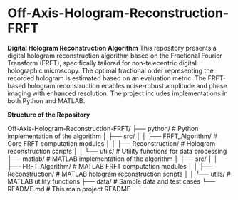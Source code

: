 # Off-Axis-Hologram-Reconstruction-FRFT

**Digital Hologram Reconstruction Algorithm**
This repository presents a digital hologram reconstruction algorithm based on the Fractional Fourier Transform (FRFT), specifically tailored for non-telecentric digital holographic microscopy. The optimal fractional order representing the recorded hologram is estimated based on an evaluation metric. The FRFT-based hologram reconstruction enables noise-robust amplitude and phase imaging with enhanced resolution. The project includes implementations in both Python and MATLAB. 


**Structure of the Repository**

Off-Axis-Hologram-Reconstruction-FRFT/
├── python/                 # Python implementation of the algorithm
│   ├── src/
│   │   ├── FRFT_Algorithm/  # Core FRFT computation modules
│   │   ├── Reconstruction/   # Hologram reconstruction scripts
│   │   └── utils/           # Utility functions for data processing
├── matlab/                 # MATLAB implementation of the algorithm
│   ├── src/
│   │   ├── FRFT_Algorithm/  # MATLAB FRFT computation modules
│   │   ├── Reconstruction/   # MATLAB hologram reconstruction scripts
│   │   └── utils/           # MATLAB utility functions
├── data/                   # Sample data and test cases
└── README.md               # This main project README


